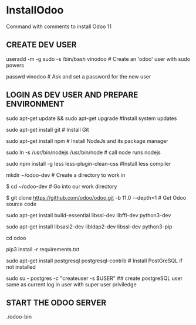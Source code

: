 # InstallOdoo
Command with comments to install Odoo 11

## CREATE DEV USER ##

useradd -m -g sudo -s /bin/bash vinodoo  # Create an 'odoo' user with sudo powers

passwd vinodoo  # Ask and set a password for the new user

## LOGIN AS DEV USER  AND PREPARE ENVIRONMENT ##

sudo apt-get update && sudo apt-get upgrade  #Install system updates

sudo apt-get install git  # Install Git

sudo apt-get install npm  # Install NodeJs and its package manager

sudo ln -s /usr/bin/nodejs /usr/bin/node  # call node runs nodejs

sudo npm install -g less less-plugin-clean-css  #Install less compiler

mkdir ~/odoo-dev  # Create a directory to work in

$ cd ~/odoo-dev  # Go into our work directory

$ git clone https://github.com/odoo/odoo.git -b 11.0 --depth=1  # Get Odoo source code

sudo apt-get install build-essential libssl-dev libffi-dev python3-dev

sudo apt-get install libsasl2-dev libldap2-dev libssl-dev python3-pip

cd odoo

pip3 install -r requirements.txt

sudo apt-get install postgresql postgresql-contrib # Install PostGreSQL if not installed 

sudo su - postgres -c "createuser -s $USER" ## create postgreSQL user same as current log in user with super user priviledge

## START THE ODOO SERVER ##

./odoo-bin

